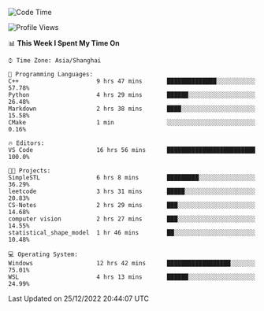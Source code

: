 <!--START_SECTION:waka-->
![Code Time](http://img.shields.io/badge/Code%20Time-502%20hrs%2057%20mins-blue)

![Profile Views](http://img.shields.io/badge/Profile%20Views-8-blue)

📊 **This Week I Spent My Time On** 

```text
⌚︎ Time Zone: Asia/Shanghai

💬 Programming Languages: 
C++                      9 hrs 47 mins       ██████████████░░░░░░░░░░░   57.78% 
Python                   4 hrs 29 mins       ██████░░░░░░░░░░░░░░░░░░░   26.48% 
Markdown                 2 hrs 38 mins       ████░░░░░░░░░░░░░░░░░░░░░   15.58% 
CMake                    1 min               ░░░░░░░░░░░░░░░░░░░░░░░░░   0.16%

🔥 Editors: 
VS Code                  16 hrs 56 mins      █████████████████████████   100.0%

🐱‍💻 Projects: 
SimpleSTL                6 hrs 8 mins        █████████░░░░░░░░░░░░░░░░   36.29% 
leetcode                 3 hrs 31 mins       █████░░░░░░░░░░░░░░░░░░░░   20.83% 
CS-Notes                 2 hrs 29 mins       ███░░░░░░░░░░░░░░░░░░░░░░   14.68% 
computer vision          2 hrs 27 mins       ███░░░░░░░░░░░░░░░░░░░░░░   14.55% 
statistical_shape_model  1 hr 46 mins        ██░░░░░░░░░░░░░░░░░░░░░░░   10.48%

💻 Operating System: 
Windows                  12 hrs 42 mins      ██████████████████░░░░░░░   75.01% 
WSL                      4 hrs 13 mins       ██████░░░░░░░░░░░░░░░░░░░   24.99%

```


 Last Updated on 25/12/2022 20:44:07 UTC
<!--END_SECTION:waka-->